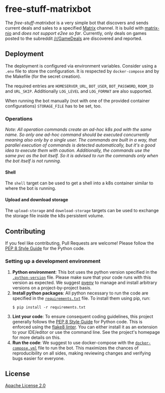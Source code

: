 # free-stuff-matrixbot
The _free-stuff-matrixbot_ is a very simple bot that discovers and sends current deals and sales to a specified [Matrix](https://matrix.org/) channel.
It is build with [matrix-nio](https://github.com/poljar/matrix-nio) and _does not support e2ee so far_.
Currently, only deals on games posted to the subreddit [/r/GameDeals](https://old.reddit.com/r/GameDeals/) are discovered and reported.

## Deployment
The deployment is configured via environment variables.
Consider using a `.env` file to store the configuration.
It is respected by `docker-compose` and by the Makefile \(for the secret creation\).

The required entries are `HOMESERVER_URL`, `BOT_USER`, `BOT_PASSWORD`, `ROOM_ID` and `URL_SKIP`.
Additionally `LOG_LEVEL` and `LOG_FORMAT` are also supported.

When running the bot manually \(not with one of the provided container configurations\) `STORAGE_FILE` has to be set, too.

### Operations

_Note: All operation commands create an ad-hoc k8s pod with the same name.
So only one ad-hoc command should be executed concurrently meaning also only by a single user.
The commands are built in a way, that parallel execution of commands is detected automatically, but it's a good idea to execute them with caution.
Additionally, the commands use the same pvc as the bot itself.
So it is advised to run the commands only when the bot itself is not running._

#### Shell

The `shell` target can be used to get a shell into a k8s container similar to where the bot is running.

#### Upload and download storage

The `upload-storage` and `download-storage` targets can be used to exchange the storage file inside the k8s persistent volume. 

## Contributing
If you feel like contributing, Pull Requests are welcome!
Please follow the [PEP 8 Style Guide](https://www.python.org/dev/peps/pep-0008/) for the Python code.

### Setting up a development environment
1. **Python environment**: This bot uses the python version specified in the [`.python-version`](.python-version) file. 
   Please make sure that your code runs with this version as expected.
   We suggest [pyenv](https://github.com/pyenv/pyenv) to manage and install arbitrary versions on a project-by-project basis.
2. **Install python packages**: All python necessary to run the code are specified in the [`requirements.txt`](requirements.txt) file.
   To install them using pip, run:
    ```shell
    $ pip install -r requirements.txt
    ```
3. **Lint your code**: To ensure consequent coding guidelines, this project generally follows the [PEP 8 Style Guide](https://www.python.org/dev/peps/pep-0008/) for Python code.
   This is enforced using the [flake8 linter](https://gitlab.com/pycqa/flake8).
   You can either install it as an extension to your IDE/editor or use the command line.
   See the project's homepage for more details on this.
4. **Run the code**: We suggest to use docker-compose with the [`docker-compose.yml`](docker-compose.yml) file to run the bot.
   This maximizes the chances of reproducibility on all sides, making reviewing changes and verifying bugs easier for everyone.

## License
[Apache License 2.0](LICENSE)
